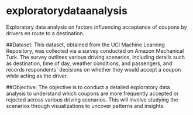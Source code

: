 # exploratorydataanalysis
Exploratory data analysis on factors influencing acceptance of coupons by drivers en route to a destination.


##Dataset: 
This dataset, obtained from the UCI Machine Learning Repository, was collected via a survey conducted on Amazon Mechanical Turk. The survey outlines various driving scenarios, including details such as destination, time of day, weather conditions, and passengers, and records respondents' decisions on whether they would accept a coupon while acting as the driver.

##Objective: 
The objective is to conduct a detailed exploratory data analysis to understand which coupons are more frequently accepted or rejected across various driving scenarios. This will involve studying the scenarios through visualizations to uncover patterns and insights.





